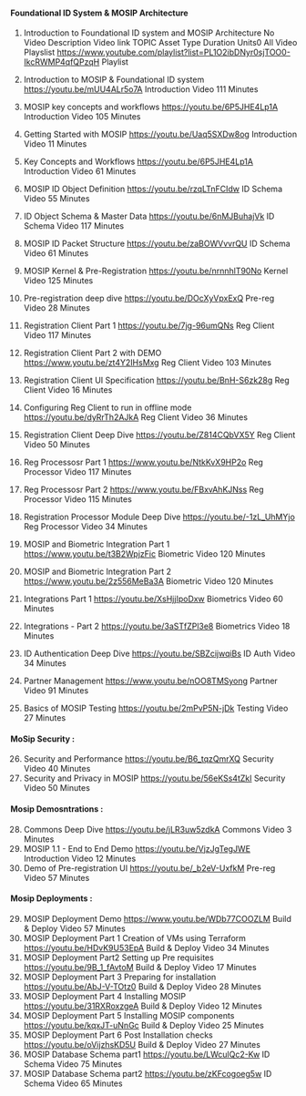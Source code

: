 
#### Foundational ID System & MOSIP Architecture

1. Introduction to Foundational ID system and MOSIP Architecture
   No Video Description Video link TOPIC Asset Type Duration Units0 All Video 
   Playslist https://www.youtube.com/playlist?list=PL1O2ibDNyr0sjTOO0-IkcRWMP4qfQPzqH Playlist
2. Introduction to MOSIP & Foundational ID system https://youtu.be/mUU4ALr5o7A Introduction Video 111 Minutes
3. MOSIP key concepts and workflows https://youtu.be/6P5JHE4Lp1A Introduction Video 105 Minutes
4. Getting Started with MOSIP https://youtu.be/Uaq5SXDw8og Introduction Video 11 Minutes
5. Key Concepts and Workflows https://youtu.be/6P5JHE4Lp1A Introduction Video 61 Minutes
6. MOSIP ID Object Definition https://youtu.be/rzqLTnFCIdw ID Schema Video 55 Minutes
7. ID Object Schema & Master Data https://youtu.be/6nMJBuhajVk ID Schema Video 117 Minutes
8. MOSIP ID Packet Structure https://youtu.be/zaBOWVvvrQU ID Schema Video 61 Minutes
9. MOSIP Kernel & Pre-Registration https://youtu.be/nrnnhlT90No Kernel Video 125 Minutes
10. Pre-registration deep dive https://youtu.be/DOcXyVpxExQ Pre-reg Video 28 Minutes

11. Registration Client Part 1 https://youtu.be/7jg-96umQNs Reg Client Video 117 Minutes
12. Registration Client Part 2 with DEMO https://www.youtu.be/zt4Y2IHsMxg Reg Client Video 103 Minutes
13. Registration Client UI Specification https://youtu.be/BnH-S6zk28g Reg Client Video 16 Minutes
14. Configuring Reg Client to run in offline mode https://youtu.be/dyRrTh2AJkA Reg Client Video 36 Minutes
15. Registration Client Deep Dive https://youtu.be/Z814CQbVX5Y Reg Client Video 50 Minutes

16. Reg Processosr Part 1 https://www.youtu.be/NtkKvX9HP2o Reg Processor Video 117 Minutes
17. Reg Processosr Part 2 https://www.youtu.be/FBxvAhKJNss Reg Processor Video 115 Minutes
18. Registration Processor Module Deep Dive https://youtu.be/-1zL_UhMYjo Reg Processor Video 34 Minutes

19. MOSIP and Biometric Integration Part 1 https://www.youtu.be/t3B2WpjzFic Biometric Video 120 Minutes
20. MOSIP and Biometric Integration Part 2 https://www.youtu.be/2z556MeBa3A Biometric Video 120 Minutes
21. Integrations Part 1 https://youtu.be/XsHjjIpoDxw Biometrics Video 60 Minutes
22. Integrations - Part 2 https://youtu.be/3aSTfZPl3e8 Biometrics Video 18 Minutes


23. ID Authentication Deep Dive https://youtu.be/SBZcijwqiBs ID Auth Video 34 Minutes
24. Partner Management https://www.youtu.be/nOO8TMSyong Partner Video 91 Minutes

25. Basics of MOSIP Testing https://youtu.be/2mPvP5N-jDk Testing Video 27 Minutes

#### MoSip Security :

26. Security and Performance https://youtu.be/B6_tqzQmrXQ Security Video 40 Minutes
27. Security and Privacy in MOSIP https://youtu.be/56eKSs4tZkI Security Video 50 Minutes

#### Mosip Demosntrations :

28. Commons Deep Dive https://youtu.be/jLR3uw5zdkA Commons Video 3 Minutes
29. MOSIP 1.1 - End to End Demo https://youtu.be/VjzJgTegJWE Introduction Video 12 Minutes
30. Demo of Pre-registration UI https://youtu.be/_b2eV-UxfkM Pre-reg Video 57 Minutes

#### Mosip Deployments :

29. MOSIP Deployment Demo https://www.youtu.be/WDb77COOZLM Build & Deploy Video 57 Minutes
30. MOSIP Deployment Part 1 Creation of VMs using Terraform https://youtu.be/HDvK9U53EpA Build & Deploy Video 34 Minutes
31. MOSIP Deployment Part2 Setting up Pre requisites https://youtu.be/9B_1_fAvtoM Build & Deploy Video 17 Minutes
32. MOSIP Deployment Part 3 Preparing for installation https://youtu.be/AbJ-V-TOtz0 Build & Deploy Video 28 Minutes
33. MOSIP Deployment Part 4 Installing MOSIP https://youtu.be/31RXRoxzgeA Build & Deploy Video 12 Minutes
34. MOSIP Deployment Part 5 Installing MOSIP components https://youtu.be/kqxJT-uNnGc Build & Deploy Video 25 Minutes
35. MOSIP Deployment Part 6 Post Installation checks https://youtu.be/oVijzhsKD5U Build & Deploy Video 27 Minutes
36. MOSIP Database Schema part1 https://youtu.be/LWculQc2-Kw ID Schema Video 75 Minutes
37. MOSIP Database Schema part2 https://youtu.be/zKFcogoeg5w ID Schema Video 65 Minutes
